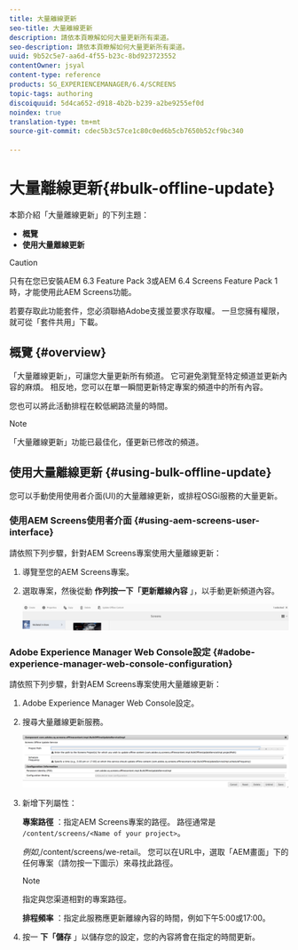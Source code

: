 ```yaml
---
title: 大量離線更新
seo-title: 大量離線更新
description: 請依本頁瞭解如何大量更新所有渠道。
seo-description: 請依本頁瞭解如何大量更新所有渠道。
uuid: 9b52c5e7-aa6d-4f55-b23c-8bd923723552
contentOwner: jsyal
content-type: reference
products: SG_EXPERIENCEMANAGER/6.4/SCREENS
topic-tags: authoring
discoiquuid: 5d4ca652-d918-4b2b-b239-a2be9255ef0d
noindex: true
translation-type: tm+mt
source-git-commit: cdec5b3c57ce1c80c0ed6b5cb7650b52cf9bc340

---
```



# 大量離線更新{#bulk-offline-update}

<!--Removed from metadata: admitteddomains: @adobe.com;@caesars.com-->

本節介紹「大量離線更新」的下列主題：

* **概覽**
* **使用大量離線更新**

>[!CAUTION]
>
>只有在您已安裝AEM 6.3 Feature Pack 3或AEM 6.4 Screens Feature Pack 1時，才能使用此AEM Screens功能。
>
>若要存取此功能套件，您必須聯絡Adobe支援並要求存取權。 一旦您擁有權限，就可從「套件共用」下載。

## 概覽 {#overview}

「大量離線更新」，可讓您大量更新所有頻道。 它可避免瀏覽至特定頻道並更新內容的麻煩。 相反地，您可以在單一瞬間更新特定專案的頻道中的所有內容。

您也可以將此活動排程在較低網路流量的時間。

>[!NOTE]
>
>「大量離線更新」功能已最佳化，僅更新已修改的頻道。

## 使用大量離線更新 {#using-bulk-offline-update}

您可以手動使用使用者介面(UI)的大量離線更新，或排程OSGi服務的大量更新。

### 使用AEM Screens使用者介面 {#using-aem-screens-user-interface}

請依照下列步驟，針對AEM Screens專案使用大量離線更新：

1. 導覽至您的AEM Screens專案。
1. 選取專案，然後從動 **作列按一下「更新離線內容** 」，以手動更新頻道內容。

   ![screen_shot_2018-04-24at122256pm](assets/screen_shot_2018-04-24at122256pm.png)

### Adobe Experience Manager Web Console設定 {#adobe-experience-manager-web-console-configuration}

請依照下列步驟，針對AEM Screens專案使用大量離線更新：

1. Adobe Experience Manager Web Console設定。
1. 搜尋大量離線更新服務。

   ![screen_shot_2018-04-24at121428pm](assets/screen_shot_2018-04-24at121428pm.png)

1. 新增下列屬性：

   **專案路徑** ：指定AEM Screens專案的路徑。 路徑通常是 `/content/screens/<Name of your project>`。

   *例如*,/content/screens/we-retail。 您可以在URL中，選取「AEM畫面」下的任何專案（請勿按一下圖示）來尋找此路徑。

   >[!NOTE]
   >
   >指定與您渠道相對的專案路徑。

   **排程頻率** ：指定此服務應更新離線內容的時間，例如下午5:00或17:00。

1. 按一 **下「儲存** 」以儲存您的設定，您的內容將會在指定的時間更新。

